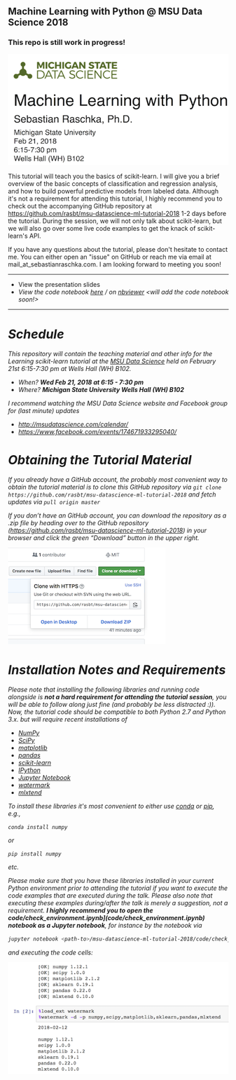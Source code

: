 
## Machine Learning with Python @ MSU Data Science 2018

### This repo is still work in progress!

![](images/logo.png)

This tutorial will teach you the basics of scikit-learn. I will give you a brief overview of the basic concepts of classification and regression analysis, and how to build powerful predictive models from labeled data. Although it's not a requirement for attending this tutorial, I highly recommend you to check out the accompanying GitHub repository at https://github.com/rasbt/msu-datascience-ml-tutorial-2018 1-2 days before the tutorial. During the session, we will not only talk about scikit-learn, but we will also go over some live code examples to get the knack of scikit-learn's API.   

If you have any questions about the tutorial, please don't hesitate to contact me. You can either open an "issue" on GitHub or reach me via email at mail_at_sebastianraschka.com. I am looking forward to meeting you soon!

---

- View the presentation slides <I will post the slides after the tutorial>
- View the code notebook [here](code/tutorial.ipynb) / on [nbviewer](http://nbviewer.jupyter.org/github/rasbt/msu-datascience-ml-tutorial-2018/blob/master/code/tutorial.ipynb) <will add the code notebook soon!>

---

# Schedule

This repository will contain the teaching material and other info for the *Learning scikit-learn* tutorial at the [*MSU Data Science*](http://msudatascience.com) held on February 21st 6:15-7:30 pm at Wells Hall (WH) B102.

- When? **Wed Feb 21, 2018 at 6:15 - 7:30 pm**
- Where? **Michigan State University Wells Hall (WH) B102**

I recommend watching the MSU Data Science website and Facebook group for (last minute) updates

- http://msudatascience.com/calendar/
- https://www.facebook.com/events/174671933295040/



# Obtaining the Tutorial Material

If you already have a GitHub account, the probably most convenient way to obtain the tutorial material is to clone this GitHub repository via `git clone https://github.com/rasbt/msu-datascience-ml-tutorial-2018` and fetch updates via `pull origin master`

If you don’t have an GitHub account, you can download the repository as a .zip file by heading over to the GitHub repository (https://github.com/rasbt/msu-datascience-ml-tutorial-2018) in your browser and click the green “Download” button in the upper right.

![](images/github-download.png)


# Installation Notes and Requirements

Please note that installing the following libraries and running code alongside is **not a hard requirement for attending the tutorial session**, you will be able to follow along just fine (and probably be less distracted :)). Now, the tutorial code should be compatible to both Python 2.7 and Python 3.x. but will require recent installations of

- [NumPy](http://www.numpy.org)
- [SciPy](http://www.scipy.org)
- [matplotlib](http://matplotlib.org)
- [pandas](http://pandas.pydata.org)
- [scikit-learn](http://scikit-learn.org/stable/)
- [IPython](http://ipython.readthedocs.org/en/stable/)
- [Jupyter Notebook](http://jupyter.org)
- [watermark](https://pypi.python.org/pypi/watermark)
- [mlxtend](http://rasbt.github.io/mlxtend/)

To install these libraries it's most convenient to either use [conda](https://conda.io/miniconda.html) or [pip](https://pip.pypa.io/en/stable/), e.g.,

    conda install numpy

or

    pip install numpy

etc.


Please make sure that you have these libraries installed in your current Python environment prior to attending the tutorial if you want to execute the code examples that are executed during the talk. Please also note that executing these examples during/after the talk is merely a suggestion, not a requirement. **I highly recommend you to open the code/check_environment.ipynb](code/check_environment.ipynb) notebook as a Jupyter notebook**, for instance by the notebook via

```bash
jupyter notebook <path-to>/msu-datascience-ml-tutorial-2018/code/check_environment.ipynb
```
and executing the code cells:

![](images/checkenv-example.png)
